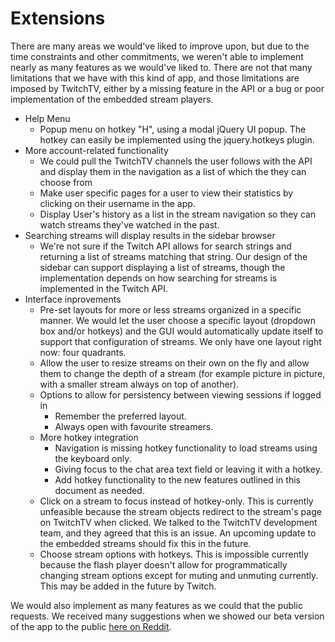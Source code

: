 # Extensions

There are many areas we would've liked to improve upon, but due to the time constraints and other commitments, we weren't able to implement nearly as many features as we would've liked to. There are not that many limitations that we have with this kind of app, and those limitations are imposed by TwitchTV, either by a missing feature in the API or a bug or poor implementation of the embedded stream players.

- Help Menu 
    - Popup menu on hotkey "H", using a modal jQuery UI popup. The hotkey can easily be implemented using the jquery.hotkeys plugin.
- More account-related functionality
    - We could pull the TwitchTV channels the user follows with the API and display them in the navigation as a list of which the they can choose from 
    - Make user specific pages for a user to view their statistics by clicking on their username in the app.
    - Display User's history as a list in the stream navigation so they can watch streams they've watched in the past.
- Searching streams will display results in the sidebar browser
    - We're not sure if the Twitch API allows for search strings and returning a list of streams matching that string. Our design of the sidebar can support displaying a list of streams, though the implementation depends on how searching for streams is implemented in the Twitch API.
- Interface inprovements
    - Pre-set layouts for more or less streams organized in a specific manner. We would let the user choose a specific layout (dropdown box and/or hotkeys) and the GUI would automatically update itself to support that configuration of streams. We only have one layout right now: four quadrants.
    - Allow the user to resize streams on their own on the fly and allow them to change the depth of a stream (for example picture in picture, with a smaller stream always on top of another).
    - Options to allow for persistency between viewing sessions if logged in
        - Remember the preferred layout.
        - Always open with favourite streamers.
    - More hotkey integration
        - Navigation is missing hotkey functionality to load streams using the keyboard only.
        - Giving focus to the chat area text field or leaving it with a hotkey.
        - Add hotkey functionality to the new features outlined in this document as needed.
    - Click on a stream to focus instead of hotkey-only. This is currently unfeasible because the stream objects redirect to the stream's page on TwitchTV when clicked. We talked to the TwitchTV development team, and they agreed that this is an issue. An upcoming update to the embedded streams should fix this in the future.
    - Choose stream options with hotkeys. This is impossible currently because the flash player doesn't allow for programmatically changing stream options except for muting and unmuting currently. This may be added in the future by Twitch.

We would also implement as many features as we could that the public requests. We received many suggestions when we showed our beta version of the app to the public [here on Reddit](http://www.reddit.com/r/leagueoflegends/comments/1at5v9/i_built_a_multistream_viewer_currently_in_beta/).
